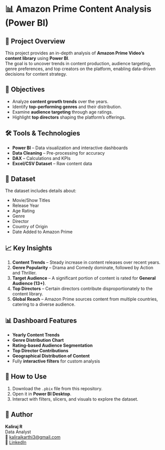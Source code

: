 # 📊 Amazon Prime Content Analysis (Power BI)

## 📌 Project Overview
This project provides an in-depth analysis of **Amazon Prime Video’s content library** using **Power BI**.  
The goal is to uncover trends in content production, audience targeting, genre preferences, and top creators on the platform, enabling data-driven decisions for content strategy.

## 🎯 Objectives
- Analyze **content growth trends** over the years.
- Identify **top-performing genres** and their distribution.
- Examine **audience targeting** through age ratings.
- Highlight **top directors** shaping the platform’s offerings.

## 🛠 Tools & Technologies
- **Power BI** – Data visualization and interactive dashboards
- **Data Cleaning** – Pre-processing for accuracy
- **DAX** – Calculations and KPIs
- **Excel/CSV Dataset** – Raw content data

## 📂 Dataset
The dataset includes details about:
- Movie/Show Titles
- Release Year
- Age Rating
- Genre
- Director
- Country of Origin
- Date Added to Amazon Prime

## 📈 Key Insights
1. **Content Trends** – Steady increase in content releases over recent years.
2. **Genre Popularity** – Drama and Comedy dominate, followed by Action and Thriller.
3. **Target Audience** – A significant portion of content is rated for **General Audience (13+)**.
4. **Top Directors** – Certain directors contribute disproportionately to the content library.
5. **Global Reach** – Amazon Prime sources content from multiple countries, catering to a diverse audience.

## 📊 Dashboard Features
- **Yearly Content Trends**
- **Genre Distribution Chart**
- **Rating-based Audience Segmentation**
- **Top Director Contributions**
- **Geographical Distribution of Content**
- Fully **interactive filters** for custom analysis

## 🚀 How to Use
1. Download the `.pbix` file from this repository.
2. Open it in **Power BI Desktop**.
3. Interact with filters, slicers, and visuals to explore the dataset.

## 📌 Author
**Kaliraj R**  
Data Analyst  
📧 kalirajkarthi3@gmail.com  
🔗 [LinkedIn](https://www.linkedin.com/in/kaliraj-r-3s)

